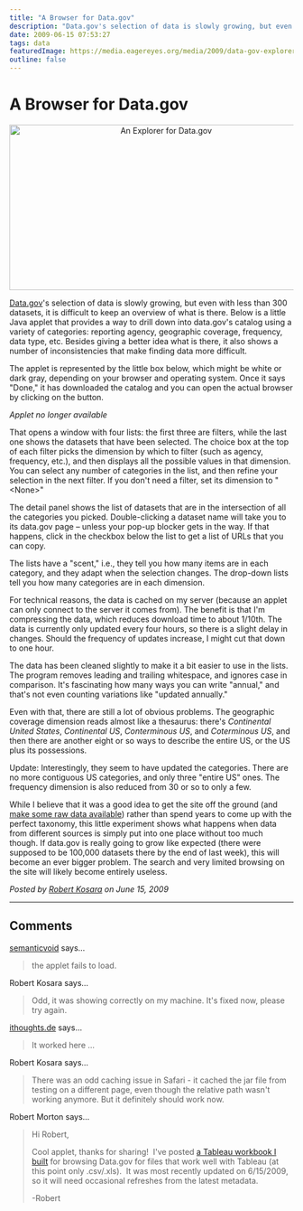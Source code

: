 ```yaml
---
title: "A Browser for Data.gov"
description: "Data.gov's selection of data is slowly growing, but even with less than 300 datasets, it is difficult to keep an overview of what is there. Below is a little Java applet that provides a way to drill down into data.gov's catalog using a variety of categories: reporting agency, geographic coverage, frequency, data type, etc. Besides giving a better idea what is there, it also shows a number of inconsistencies that make finding data more difficult."
date: 2009-06-15 07:53:27
tags: data
featuredImage: https://media.eagereyes.org/media/2009/data-gov-explorer-teaser.png
outline: false
---
```


# A Browser for Data.gov

<p align="center"><img src="https://media.eagereyes.org/media/2009/data-gov-explorer-teaser.png" border="0" alt="An Explorer for Data.gov" width="540" height="293" /></p>

<a href="http://www.data.gov/">Data.gov</a>'s selection of data is slowly growing, but even with less than 300 datasets, it is difficult to keep an overview of what is there. Below is a little Java applet that provides a way to drill down into data.gov's catalog using a variety of categories: reporting agency, geographic coverage, frequency, data type, etc. Besides giving a better idea what is there, it also shows a number of inconsistencies that make finding data more difficult.

The applet is represented by the little box below, which might be white or dark gray, depending on your browser and operating system. Once it says "Done," it has downloaded the catalog and you can open the actual browser by clicking on the button.

_Applet no longer available_

That opens a window with four lists: the first three are filters, while the last one shows the datasets that have been selected. The choice box at the top of each filter picks the dimension by which to filter (such as agency, frequency, etc.), and then displays all the possible values in that dimension. You can select any number of categories in the list, and then refine your selection in the next filter. If you don't need a filter, set its dimension to "&lt;None&gt;"

The detail panel shows the list of datasets that are in the intersection of all the categories you picked. Double-clicking a dataset name will take you to its data.gov page &ndash;&nbsp;unless your pop-up blocker gets in the way. If that happens, click in the checkbox below the list to get a list of URLs that you can copy.

The lists have a "scent," i.e., they tell you how many items are in each category, and they adapt when the selection changes. The drop-down lists tell you how many categories are in each dimension.

For technical reasons, the data is cached on my server (because an applet can only connect to the server it comes from). The benefit is that I'm compressing the data, which reduces download time to about 1/10th. The data is currently only updated every four hours, so there is a slight delay in changes. Should the frequency of updates increase, I might cut that down to one hour.

The data has been cleaned slightly to make it a bit easier to use in the lists. The program removes&nbsp;leading and trailing whitespace, and ignores case in comparison. It's fascinating how many ways you can write "annual," and that's not even counting variations like "updated annually."

Even with that, there are still a lot of obvious problems. The geographic coverage dimension reads almost like a thesaurus: there's <em>Continental United States</em>, <em>Continental US</em>, <em>Conterminous US</em>, and <em>Coterminous US</em>, and then there are another eight or so ways to describe the entire US, or the US plus its possessions.

Update: Interestingly, they seem to have updated the categories. There are no more contiguous US categories, and only three "entire US" ones. The frequency dimension is also reduced from 30 or so to only a few.

While I believe that it was a good idea to get the site off the ground (and <a href="/data/dish-best-served-raw.html">make some raw data available</a>) rather than spend years to come up with the perfect taxonomy, this little experiment shows what happens when data from different sources is simply put into one place without too much though. If data.gov is really going to grow like expected (there were supposed to be 100,000 datasets there by the end of last week), this will become an ever bigger problem. The search and very limited browsing on the site will likely become entirely useless.


_Posted by <a href="/about">Robert Kosara</a> on June 15, 2009_


<aside class="comments">

---
## Comments

<a href="http://blog.semanticvoid.com" rel="nofollow noopener" target="_blank">semanticvoid</a> says…
>	<p>the applet fails to load.</p>

Robert Kosara says…
>	<p>Odd, it was showing correctly on my machine. It's fixed now, please try again.</p>

<a href="http://www.ithoughts.de" rel="nofollow noopener" target="_blank">ithoughts.de</a> says…
>	<p>It worked here ...</p>

Robert Kosara says…
>	<p>There was an odd caching issue in Safari - it cached the jar file from testing on a different page, even though the relative path wasn't working anymore. But it definitely should work now.</p>

Robert Morton says…
>	<p>Hi Robert,</p>
>	<p>Cool applet, thanks for sharing!&nbsp; I've posted <a href="http://www.tableausoftware.com/files/DataGov%20browser.twbx">a Tableau workbook I built</a> for browsing Data.gov for files that work well with Tableau (at this point only .csv/.xls).&nbsp; It was most recently updated on 6/15/2009, so it will need occasional refreshes from the latest metadata.</p>
>	<p>-Robert</p>

</aside>

